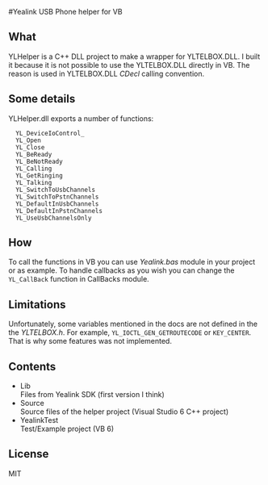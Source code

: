 #Yealink USB Phone helper for VB

## What
YLHelper is a C++ DLL project to make a wrapper for YLTELBOX.DLL. 
I built it because it is not possible to use the YLTELBOX.DLL directly in VB.
The reason is used in YLTELBOX.DLL _CDecl_ calling convention.

## Some details
YLHelper.dll exports a number of functions:

	  YL_DeviceIoControl_
	  YL_Open
	  YL_Close
	  YL_BeReady
	  YL_BeNotReady
	  YL_Calling
	  YL_GetRinging
	  YL_Talking
	  YL_SwitchToUsbChannels
	  YL_SwitchToPstnChannels
	  YL_DefaultInUsbChannels
	  YL_DefaultInPstnChannels
	  YL_UseUsbChannelsOnly

## How
To call the functions in VB you can use *Yealink.bas* module in your project or as example.
To handle callbacks as you wish you can change the `YL_CallBack` function in CallBacks module.

## Limitations
Unfortunately, some variables mentioned in the docs are not defined in the 
the *YLTELBOX.h*. For example, `YL_IOCTL_GEN_GETROUTECODE` or `KEY_CENTER`.
That is why some features was not implemented. 

## Contents

* Lib 		
Files from Yealink SDK (first version I think) 
* Source		
Source files of the helper project (Visual Studio 6 C++  project)
* YealinkTest	
Test/Example project (VB 6)

## License 
MIT